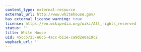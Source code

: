 ```yaml
---
content_type: external-resource
external_url: http://www.whitehouse.gov/
has_external_license_warning: true
license: https://en.wikipedia.org/wiki/All_rights_reserved
status: ''
title: White House
uid: 45cc5725-e6c5-4acc-b11e-ca9d2e0a19c2
wayback_url: ''
---
```

